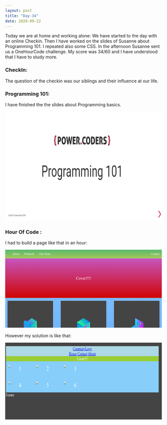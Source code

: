 ```yaml
---
layout: post
title: "Day-34"
date: 2020-09-22
---
```

Today we are at home and working alone:
We have started to the day with an online Checkin.  Then I have worked on the slides of Susanne about Programming 101. I repeated also some CSS. In the afternoon Susanne sent us a OneHourCode challenge. My score was 34/60 and I have understood that I have to study more.

<h3> CheckIn: </h3>
The question of the checkin was our siblings and their influence at our life.


<h3> Programming 101: </h3>

I have finished the the slides about Programming basics.

<img src="/Images/Slides34.png" alt="day34Slides" height="350">

<h3> Hour Of Code : </h3>

I had to build a page like that in an hour:

<img src="/Images/Desired34.png" alt="day34Coding" height="250">


However my solution is like that:

<img src="/Images/MySolution34.png" alt="day34" height="250">
